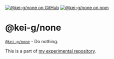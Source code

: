 [![`@kei-g/none` on GitHub][github-image]][github-url] [![`@kei-g/none` on npm][npm-image]][npm-url]

# @kei-g/none

[`@kei-g/none`][github-url] - Do nothing.

This is a part of [my experimental repository][github-experiment-url].

[github-experiment-url]:https//github.com/kei-g/experiment
[github-image]:https://img.shields.io/badge/github-%40kei--g%2fnone-brightgreen?logo=github
[github-url]:https://github.com/kei-g/experiment/tree/main/none
[npm-image]:https://img.shields.io/npm/v/@kei-g/experiment?logo=npm
[npm-url]:https://npmjs.com/@kei-g/experiment
